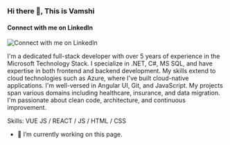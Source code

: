 ### Hi there 👋, This is Vamshi
#### Connect with me on LinkedIn
![Connect with me on LinkedIn](https://media.licdn.com/dms/image/C4E03AQG2MifLuaeV_w/profile-displayphoto-shrink_800_800/0/1624520708560?e=1698278400&v=beta&t=oLEiu-tKaHRDGFRorbS88G_8_6J8B-SHDtTavus0mdA)

I'm a dedicated full-stack developer with over 5 years of experience in the Microsoft Technology Stack. I specialize in .NET, C#, MS SQL, and have expertise in both frontend and backend development. My skills extend to cloud technologies such as Azure, where I've built cloud-native applications. I'm well-versed in Angular UI, Git, and JavaScript. My projects span various domains including healthcare, insurance, and data migration. I'm passionate about clean code, architecture, and continuous improvement.

Skills: VUE JS / REACT / JS / HTML / CSS

- 🔭 I’m currently working on this page. 




